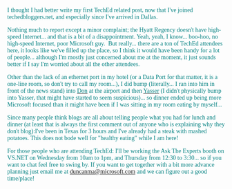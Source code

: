 <font face="Verdana" color="teal">I thought I had better write my first TechEd related post, now that I've joined techedbloggers.net, and especially since I've arrived in Dallas.

<font face="Verdana" color="teal">Nothing much to report except a minor complaint; the Hyatt Regency doesn't have high-speed Internet... and that is a bit of a disappointment. Yeah, yeah, I know... boo-hoo, no high-speed Internet, poor Microsoft guy.  But really... there are a ton of TechEd attendees here, it looks like we've filled up the place, so I think it would have been handy for a lot of people... although I'm mostly just concerned about me at the moment, it just sounds better if I say I'm worried about all the other attendees.

<font face="Verdana" color="teal">Other than the lack of an ethernet port in my hotel (or a Data Port for that matter, it is a one-line room, so don't try to call my room...), I did bump (literally... I ran into him in front of the news stand) into [<font face="Verdana" color="teal">Don](http://www.gotdotnet.com/team/dbox/default.aspx) <font face="Verdana" color="teal">at the airport and then [<font face="Verdana" color="teal">Yasser](http://weblogs.asp.net/Yassers/) <font face="Verdana" color="teal">(I didn't physically bump into Yasser, that might have started to seem suspicious)... so dinner ended up being more Microsoft focused than it might have been if I was sitting in my room eating by myself...

<font face="Verdana" color="teal">Since many people think blogs are all about telling people what you had for lunch and dinner (at least that is always the first comment out of anyone who is explaining why they don't blog):I've been in Texas for 3 hours and I've already had a steak with mashed potatoes. This does not bode well for "healthy eating" while I am here!

<font face="Verdana" color="teal">For those people who are attending TechEd: I'll be working the Ask The Experts booth on VS.NET on Wednesday from 10am to 1pm, and Thursday from 12:30 to 3:30... so if you want to chat feel free to swing by. If you want to get together with a bit more advance planning just email me at [duncanma@microsoft.com](mailto:duncanma@microsoft.com) and we can figure out a good time/place!